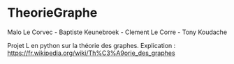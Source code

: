 # TheorieGraphe

Malo Le Corvec - Baptiste Keunebroek - Clement Le Corre - Tony Koudache

Projet L en python sur la théorie des graphes. Explication : https://fr.wikipedia.org/wiki/Th%C3%A9orie_des_graphes
